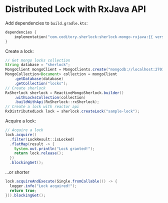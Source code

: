 # Distributed Lock with RxJava API

Add dependencies to `build.gradle.kts`:

```kotlin
dependencies {
    implementation("com.coditory.sherlock:sherlock-mongo-rxjava:{{ version }}")
}
```

Create a lock:
```java
// Get mongo locks collection
String database = "sherlock";
MongoClient mongoClient = MongoClients.create("mongodb://localhost:27017/" + database);
MongoCollection<Document> collection = mongoClient
    .getDatabase(database)
    .getCollection("locks");
// Create sherlock
RxSherlock sherlock = ReactiveMongoSherlock.builder()
    .withLocksCollection(collection)
    .buildWithApi(RxSherlock::rxSherlock);
// Create a lock with reactor api
RxDistributedLock lock = sherlock.createLock("sample-lock");
```

Acquire a lock:
```java
// Acquire a lock
lock.acquire()
  .filter(LockResult::isLocked)
  .flatMap(result -> {
    System.out.println("Lock granted!");
    return lock.release();
  })
  .blockingGet();
```

...or shorter
```java
lock.acquireAndExecute(Single.fromCallable(() -> {
  logger.info("Lock acquired!");
  return true;
})).blockingGet();
```
